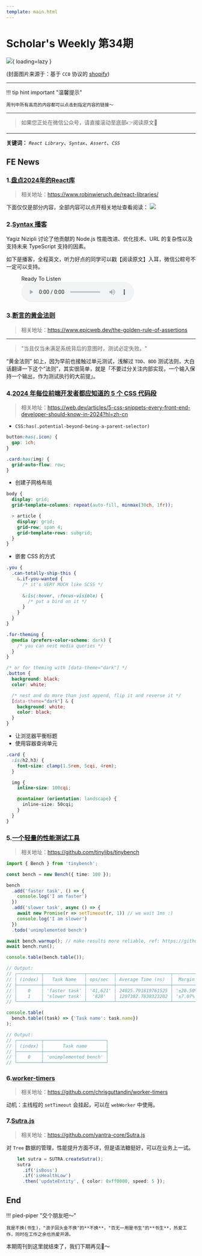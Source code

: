 ```yaml
---
template: main.html
---
```


# Scholar's Weekly 第34期

![](https://bigdreamerblog.oss-cn-beijing.aliyuncs.com/nextBlog/Ms0g50.png?x-oss-process=image/auto-orient,1/interlace,1/quality,q_90/format,webp){ loading=lazy }


(封面图片来源于：基于 `CC0` 协议的 [shopify](https://www.shopify.com/stock-photos/photos/calm-water-in-european-city?c=background))

------

!!! tip hint important "温馨提示"

    周刊中所有高亮的内容都可以点击到指定内容的链接～

---
> 如果您正处在微信公众号，请直接滚动至底部👉阅读原文🫶

---

**关键词：** *`React Library`*、*`Syntax`*、*`Assert`*、*`CSS`*

## FE News

### 1.[盘点2024年的React库](https://www.robinwieruch.de/react-libraries/)
> 相关地址：https://www.robinwieruch.de/react-libraries/

下面仅仅是部分内容，全部内容可以点开相关地址查看阅读：
![](https://bigdreamerblog.oss-cn-beijing.aliyuncs.com/nextBlog/pCHvcO.png)

### 2.[Syntax 播客](https://syntax.fm/show/716/js-perf-wins-and-new-node-js-features-with-yagiz-nizipli#t=27:36)

Yagiz Nizipli 讨论了他贡献的 Node.js 性能改进、优化技术、URL 的复杂性以及支持未来 TypeScript 支持的因素。

如下是播客，全程英文，听力好点的同学可以戳【阅读原文】入耳，微信公粽号不一定可以支持。

<figure>
  <figcaption>Ready To Listen</figcaption>
  <audio controls src="https://bigdreamerblog.oss-cn-beijing.aliyuncs.com/nextBlog/Syntax_-_716.mp3"></audio>
</figure>

### 3.[断言的黄金法则](https://www.epicweb.dev/the-golden-rule-of-assertions)
> 相关地址：https://www.epicweb.dev/the-golden-rule-of-assertions

-----

> "当且仅当未满足系统背后的意图时，测试必定失败。"

“黄金法则” 如上，因为早前也接触过单元测试，浅解过 `TDD`、`BDD` 测试法则，大白话翻译一下这个“法则”，其实很简单，就是「不要过分关注内部实现，一个输入保持一个输出，作为测试执行的大前提」。

### 4.[2024 年每位前端开发者都应知道的 5 个 CSS 代码段](https://web.dev/articles/5-css-snippets-every-front-end-developer-should-know-in-2024?hl=zh-cn)
> 相关地址：https://web.dev/articles/5-css-snippets-every-front-end-developer-should-know-in-2024?hl=zh-cn

- `CSS:has(.potential-beyond-being-a-parent-selector)`
```css
button:has(.icon) {
  gap: 1ch;
}

.card:has(img) {
  grid-auto-flow: row;
}
```
- 创建子网格布局
```css
body {
  display: grid;
  grid-template-columns: repeat(auto-fill, minmax(30ch, 1fr));

  > article {
    display: grid;
    grid-row: span 4; 
    grid-template-rows: subgrid;
  }
}
```
- 嵌套 CSS 的方式
```css
.you {
  .can-totally-ship-this {
    &.if-you-wanted {
      /* it's VERY MUCH like SCSS */
      
      &:is(:hover, :focus-visible) {
        /* put a bird on it */
      }
    }
  }
}

.for-theming {
  @media (prefers-color-scheme: dark) {
    /* you can nest media queries */
  }
}

/* or for theming with [data-theme="dark"] */
.button {
  background: black;
  color: white;

  /* nest and do more than just append, flip it and reverse it */
  [data-theme="dark"] & {
    background: white;
    color: black;
  }
}
```
- 让浏览器平衡标题
- 使用容器查询单元
```css
.card {
  :is(h2,h3) {
    font-size: clamp(1.5rem, 5cqi, 4rem);
  }

  img {
    inline-size: 100cqi;

    @container (orientation: landscape) {
      inline-size: 50cqi;
    }
  }
}
```

### 5.[一个轻量的性能测试工具](https://github.com/tinylibs/tinybench)
> 相关地址：https://github.com/tinylibs/tinybench

```typescript
import { Bench } from 'tinybench';

const bench = new Bench({ time: 100 });

bench
  .add('faster task', () => {
    console.log('I am faster')
  })
  .add('slower task', async () => {
    await new Promise(r => setTimeout(r, 1)) // we wait 1ms :)
    console.log('I am slower')
  })
  .todo('unimplemented bench')

await bench.warmup(); // make results more reliable, ref: https://github.com/tinylibs/tinybench/pull/50
await bench.run();

console.table(bench.table());

// Output:
// ┌─────────┬───────────────┬──────────┬────────────────────┬───────────┬─────────┐
// │ (index) │   Task Name   │ ops/sec  │ Average Time (ns)  │  Margin   │ Samples │
// ├─────────┼───────────────┼──────────┼────────────────────┼───────────┼─────────┤
// │    0    │ 'faster task' │ '41,621' │ 24025.791819761525 │ '±20.50%' │  4257   │
// │    1    │ 'slower task' │  '828'   │ 1207382.7838323202 │ '±7.07%'  │   83    │
// └─────────┴───────────────┴──────────┴────────────────────┴───────────┴─────────┘

console.table(
  bench.table((task) => {'Task name': task.name})
);

// Output:
// ┌─────────┬───────────────────────┐
// │ (index) │       Task name       │
// ├─────────┼───────────────────────┤
// │    0    │ 'unimplemented bench' │
// └─────────┴───────────────────────┘
```

### 6.[worker-timers](https://github.com/chrisguttandin/worker-timers)
> 相关地址：https://github.com/chrisguttandin/worker-timers

动机：主线程的 `setTimeout` 会挂起，可以在 `webWorker` 中使用。

### 7.[Sutra.js](https://github.com/yantra-core/Sutra.js)
> 相关地址：https://github.com/yantra-core/Sutra.js

对 `Tree` 数据的管理，性能提升方面不详，但是语法糖挺好，可以在业务上一试。


```typescript
    let sutra = SUTRA.createSutra();
    sutra
      .if('isBoss')
      .if('isHealthLow')
      .then('updateEntity', { color: 0xff0000, speed: 5 });

```


## End

!!! pied-piper "交个朋友吧～"

    我是不换(书生)，"浪子回头金不换"的**不换**，"百无一用是书生"的**书生**，热爱工作，同时在工作之余也热爱开源。

本期周刊到这里就结束了，我们下期再见👋～
